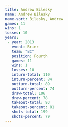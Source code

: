 ```yaml
---
title: Andrew Bilesky
name: Andrew Bilesky
name-sort: Bilesky, Andrew
games: 11
wins: 1
losses: 10
years:
 - year: 2013
   event: Brier
   team: "BC"
   position: Fourth
   games: 11
   wins: 1
   losses: 10
   inturn-total: 110
   inturn-percent: 84
   outturn-total: 89
   outturn-percent: 74
   draw-total: 106
   draw-percent: 78
   takeout-total: 93
   takeout-percent: 81
   shots-total: 199
   shots-percent: 79
---
```

